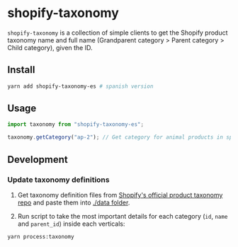 # shopify-taxonomy

`shopify-taxonomy` is a collection of simple clients to get the Shopify product taxonomy name and full name (Grandparent category > Parent category > Child category), given the ID.

## Install

```bash
yarn add shopify-taxonomy-es # spanish version
```

## Usage

```typescript
import taxonomy from "shopify-taxonomy-es";

taxonomy.getCategory("ap-2"); // Get category for animal products in spanish
```

## Development

### Update taxonomy definitions

1. Get taxonomy definition files from [Shopify's official product taxonomy repo](https://github.com/Shopify/product-taxonomy/tree/main/dist) and paste them into [./data folder](./data).

2. Run script to take the most important details for each category (`id`, `name` and `parent_id`) inside each verticals:

```bash
yarn process:taxonomy
```
